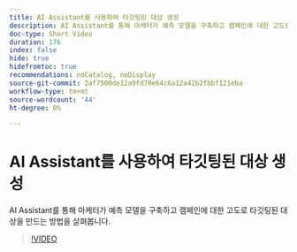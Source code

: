 ```yaml
---
title: AI Assistant를 사용하여 타깃팅된 대상 생성
description: AI Assistant를 통해 마케터가 예측 모델을 구축하고 캠페인에 대한 고도로 타깃팅된 대상을 만드는 방법을 살펴봅니다.
doc-type: Short Video
duration: 176
index: false
hide: true
hidefromtoc: true
recommendations: noCatalog, noDisplay
source-git-commit: 2af7500de12a9fd78e64c6a12a42b2fbbf121eba
workflow-type: tm+mt
source-wordcount: '44'
ht-degree: 0%

---
```



# AI Assistant를 사용하여 타깃팅된 대상 생성

AI Assistant를 통해 마케터가 예측 모델을 구축하고 캠페인에 대한 고도로 타깃팅된 대상을 만드는 방법을 살펴봅니다.

<!-- 62_OS512_3442427_175_creating-targeted-audiences-with-ai-assistant -->
>[!VIDEO](https://video.tv.adobe.com/v/3458186/?learn=on&enablevpops=true)
